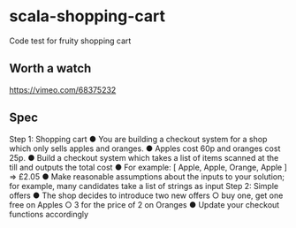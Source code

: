 # scala-shopping-cart
Code test for fruity shopping cart

## Worth a watch
https://vimeo.com/68375232

## Spec
Step 1: Shopping cart
● You are building a checkout system for a shop which only sells apples and oranges.
● Apples cost 60p and oranges cost 25p.
● Build a checkout system which takes a list of items scanned at the till and outputs
the total cost
● For example: [ Apple, Apple, Orange, Apple ] => £2.05
● Make reasonable assumptions about the inputs to your solution; for example, many
candidates take a list of strings as input
Step 2: Simple offers
● The shop decides to introduce two new offers
○ buy one, get one free on Apples
○ 3 for the price of 2 on Oranges
● Update your checkout functions accordingly